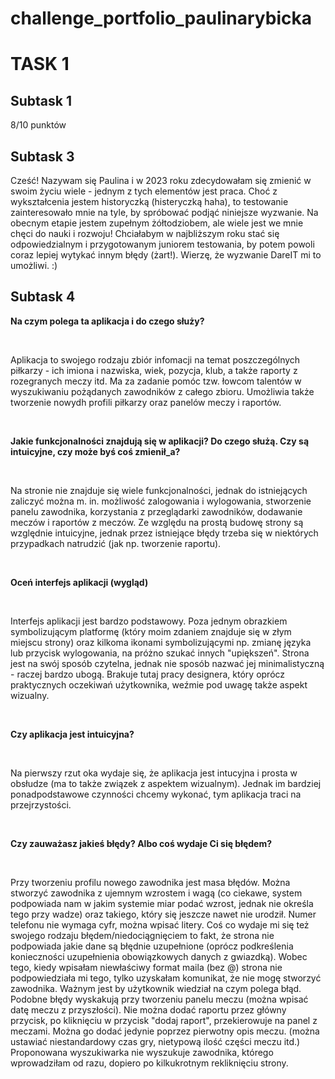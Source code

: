 # challenge_portfolio_paulinarybicka

<h1> TASK 1 </h1>
<h2> Subtask 1 </h2>
<p> 8/10 punktów </p>
<h2> Subtask 3 </h2>
<p> Cześć! Nazywam się Paulina i w 2023 roku zdecydowałam się zmienić w swoim życiu wiele - jednym z tych elementów jest praca. Choć z wykształcenia jestem historyczką (histeryczką haha), to testowanie zainteresowało mnie na tyle, by spróbować podjąć niniejsze wyzwanie. Na obecnym etapie jestem zupełnym żółtodziobem, ale wiele jest we mnie chęci do nauki i rozwoju! Chciałabym w najbliższym roku stać się odpowiedzialnym i przygotowanym juniorem testowania, by potem powoli coraz lepiej wytykać innym błędy (żart!). Wierzę, że wyzwanie DareIT mi to umożliwi. :) </p>
<h2> Subtask 4 </h2>
<p> <b>  Na czym polega ta aplikacja i do czego służy? </b> </p> <br>
<p> Aplikacja to swojego rodzaju zbiór infomacji na temat poszczególnych piłkarzy - ich imiona i nazwiska, wiek, pozycja, klub, a także raporty z rozegranych meczy itd. Ma za zadanie pomóc tzw. łowcom talentów w wyszukiwaniu pożądanych zawodników z całego zbioru. Umożliwia także tworzenie nowydh profili piłkarzy oraz panelów meczy i raportów. </p> <br>
<p> <b> Jakie funkcjonalności znajdują się w aplikacji? Do czego służą. Czy są intuicyjne, czy może byś coś zmienił_a? </b> </p> <br>
<p> Na stronie nie znajduje się wiele funkcjonalności, jednak do istniejących zaliczyć można m. in. możliwość zalogowania i wylogowania, stworzenie panelu zawodnika, korzystania z przeglądarki zawodników, dodawanie meczów i raportów z meczów. Ze względu na prostą budowę strony są względnie intuicyjne, jednak przez istniejące błędy trzeba się w niektórych przypadkach natrudzić (jak np. tworzenie raportu). </p> <br>
<p> <b> Oceń interfejs aplikacji (wygląd) </b> </p> <br>
<p> Interfejs aplikacji jest bardzo podstawowy. Poza jednym obrazkiem symbolizującym platformę (który moim zdaniem znajduje się w złym miejscu strony) oraz kilkoma ikonami symbolizującymi np. zmianę języka lub przycisk wylogowania, na próżno szukać innych "upiększeń". Strona jest na swój sposób czytelna, jednak nie sposób nazwać jej minimalistyczną - raczej bardzo ubogą. Brakuje tutaj pracy designera, który oprócz praktycznych oczekiwań użytkownika, weźmie pod uwagę także aspekt wizualny. </p> <br>
<p> <b> Czy aplikacja jest intuicyjna? </b> </p> <br>
<p> Na pierwszy rzut oka wydaje się, że aplikacja jest intucyjna i prosta w obsłudze (ma to także związek z aspektem wizualnym). Jednak im bardziej ponadpodstawowe czynności chcemy wykonać, tym aplikacja traci na przejrzystości. </p> <br>
<p> <b> Czy zauważasz jakieś błędy? Albo coś wydaje Ci się błędem? </b> </p> <br>
<p> Przy tworzeniu profilu nowego zawodnika jest masa błędów. Można stworzyć zawodnika z ujemnym wzrostem i wagą (co ciekawe, system podpowiada nam w jakim systemie miar podać wzrost, jednak nie określa tego przy wadze) oraz takiego, który się jeszcze nawet nie urodził. Numer telefonu nie wymaga cyfr, można wpisać litery. Coś co wydaje mi się też swojego rodzaju błędem/niedociągnięciem to fakt, że strona nie podpowiada jakie dane są błędnie uzupełnione (oprócz podkreślenia konieczności uzupełnienia obowiązkowych danych z gwiazdką). Wobec tego, kiedy wpisałam niewłaściwy format maila (bez @) strona nie podpowiedziała mi tego, tylko uzyskałam komunikat, że nie mogę stworzyć zawodnika. Ważnym jest by użytkownik wiedział na czym polega błąd. Podobne błędy wyskakują przy tworzeniu panelu meczu (można wpisać datę meczu z przyszłości). Nie można dodać raportu przez główny przycisk, po kliknięciu w przycisk "dodaj raport", przekierowuje na panel z meczami. Można go dodać jedynie poprzez pierwotny opis meczu. (można ustawiać niestandardowy czas gry, nietypową ilość części meczu itd.) Proponowana wyszukiwarka nie wyszukuje zawodnika, którego wprowadziłam od razu, dopiero po kilkukrotnym rekliknięciu strony. </p> <br>
